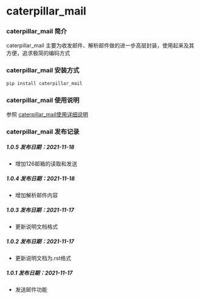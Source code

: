 # caterpillar_mail
### caterpillar_mail 简介
caterpillar_mail 主要为收发邮件、解析邮件做的进一步高层封装，使用起来及其方便，追求极简的编码方式
### caterpillar_mail 安装方式
```bash
pip install caterpillar_mail
```
### caterpillar_mail 使用说明
参照 [caterpillar_mail使用详细说明](https://blog.csdn.net/redrose2100/article/details/121390011)
### caterpillar_mail 发布记录
##### 1.0.5  发布日期：2021-11-18
* 增加126邮箱的读取和发送
##### 1.0.4  发布日期：2021-11-18
* 增加解析邮件内容
##### 1.0.3  发布日期：2021-11-17
* 更新说明文档格式
##### 1.0.2  发布日期：2021-11-17
* 更新说明文档为.rst格式
##### 1.0.1  发布日期：2021-11-17
* 发送邮件功能